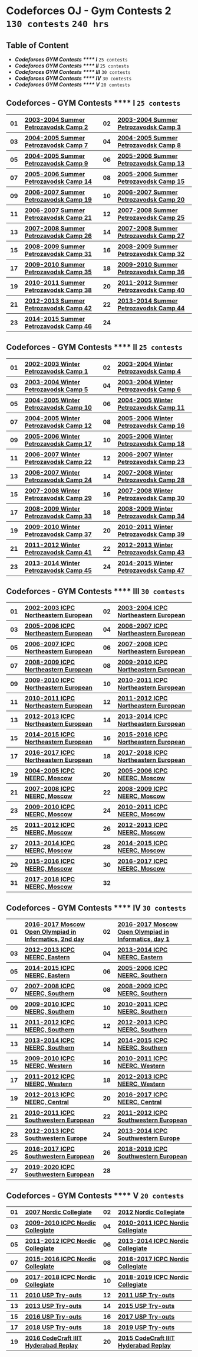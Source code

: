 # Codeforces OJ - Gym Contests 2 <br> `130 contests` `240 hrs`

## Table of Content

- ***Codeforces GYM Contests **** I***   `25 contests`
- ***Codeforces GYM Contests **** II***  `25 contests`
- ***Codeforces GYM Contests **** III*** `30 contests`
- ***Codeforces GYM Contests **** IV***  `30 contests`
- ***Codeforces GYM Contests **** V***   `20 contests`

## Codeforces -  GYM Contests **** I `25 contests`

<table>
    <tbody>
        <tr>
<th align="center" width="50px">01</th><th align="left" width="550px"><a href="https://codeforces.com/gym/100197">2003-2004 Summer Petrozavodsk Camp 2</a></th>
<th align="center" width="50px">02</th><th align="left" width="550px"><a href="https://codeforces.com/gym/100198">2003-2004 Summer Petrozavodsk Camp 3</a></th>
        </tr>
        <tr>
<th align="center" width="50px">03</th><th align="left" width="550px"><a href="https://codeforces.com/gym/100204">2004-2005 Summer Petrozavodsk Camp 7</a></th>
<th align="center" width="50px">04</th><th align="left" width="550px"><a href="https://codeforces.com/gym/100210">2004-2005 Summer Petrozavodsk Camp 8</a></th>
        </tr>
        <tr>
<th align="center" width="50px">05</th><th align="left" width="550px"><a href="https://codeforces.com/gym/100211">2004-2005 Summer Petrozavodsk Camp 9</a></th>
<th align="center" width="50px">06</th><th align="left" width="550px"><a href="https://codeforces.com/gym/100216">2005-2006 Summer Petrozavodsk Camp 13</a></th>
        </tr>
        <tr>
<th align="center" width="50px">07</th><th align="left" width="550px"><a href="https://codeforces.com/gym/100217">2005-2006 Summer Petrozavodsk Camp 14</a></th>
<th align="center" width="50px">08</th><th align="left" width="550px"><a href="https://codeforces.com/gym/100218">2005-2006 Summer Petrozavodsk Camp 15</a></th>
        </tr>
        <tr>
<th align="center" width="50px">09</th><th align="left" width="550px"><a href="https://codeforces.com/gym/100324">2006-2007 Summer Petrozavodsk Camp 19</a></th>
<th align="center" width="50px">10</th><th align="left" width="550px"><a href="https://codeforces.com/gym/100325">2006-2007 Summer Petrozavodsk Camp 20</a></th>
        </tr>
        <tr>
<th align="center" width="50px">11</th><th align="left" width="550px"><a href="https://codeforces.com/gym/100337">2006-2007 Summer Petrozavodsk Camp 21</a></th>
<th align="center" width="50px">12</th><th align="left" width="550px"><a href="https://codeforces.com/gym/100341">2007-2008 Summer Petrozavodsk Camp 25</a></th>
        </tr>
        <tr>
<th align="center" width="50px">13</th><th align="left" width="550px"><a href="https://codeforces.com/gym/100153">2007-2008 Summer Petrozavodsk Camp 26</a></th>
<th align="center" width="50px">14</th><th align="left" width="550px"><a href="https://codeforces.com/gym/100243">2007-2008 Summer Petrozavodsk Camp 27</a></th>
        </tr>
        <tr>
<th align="center" width="50px">15</th><th align="left" width="550px"><a href="https://codeforces.com/gym/100357">2008-2009 Summer Petrozavodsk Camp 31</a></th>
<th align="center" width="50px">16</th><th align="left" width="550px"><a href="https://codeforces.com/gym/100402">2008-2009 Summer Petrozavodsk Camp 32</a></th>
        </tr>
        <tr>
<th align="center" width="50px">17</th><th align="left" width="550px"><a href="https://codeforces.com/gym/100417">2009-2010 Summer Petrozavodsk Camp 35</a></th>
<th align="center" width="50px">18</th><th align="left" width="550px"><a href="https://codeforces.com/gym/100430">2009-2010 Summer Petrozavodsk Camp 36</a></th>
        </tr>
        <tr>
<th align="center" width="50px">19</th><th align="left" width="550px"><a href="https://codeforces.com/gym/100490">2010-2011 Summer Petrozavodsk Camp 38</a></th>
<th align="center" width="50px">20</th><th align="left" width="550px"><a href="https://codeforces.com/gym/100492">2011-2012 Summer Petrozavodsk Camp 40</a></th>
        </tr>
        <tr>
<th align="center" width="50px">21</th><th align="left" width="550px"><a href="https://codeforces.com/gym/100512">2012-2013 Summer Petrozavodsk Camp 42</a></th>
<th align="center" width="50px">22</th><th align="left" width="550px"><a href="https://codeforces.com/gym/100518">2013-2014 Summer Petrozavodsk Camp 44</a></th>
        </tr>
        <tr>
<th align="center" width="50px">23</th><th align="left" width="550px"><a href="https://codeforces.com/gym/100524">2014-2015 Summer Petrozavodsk Camp 46</a></th>
<th align="center" width="50px">24</th><th align="left" width="550px"><a href=""></a></th>
        </tr>
    </tbody>
</table>

## Codeforces -  GYM Contests **** II `25 contests`

<table>
    <tbody>
        <tr>
<th align="center" width="50px">01</th><th align="left" width="550px"><a href="https://codeforces.com/gym/100199">2002-2003 Winter Petrozavodsk Camp 1</a></th>
<th align="center" width="50px">02</th><th align="left" width="550px"><a href="https://codeforces.com/gym/100200">2003-2004 Winter Petrozavodsk Camp 4</a></th>
        </tr>
        <tr>
<th align="center" width="50px">03</th><th align="left" width="550px"><a href="https://codeforces.com/gym/100201">2003-2004 Winter Petrozavodsk Camp 5</a></th>
<th align="center" width="50px">04</th><th align="left" width="550px"><a href="https://codeforces.com/gym/100202">2003-2004 Winter Petrozavodsk Camp 6</a></th>
        </tr>
        <tr>
<th align="center" width="50px">05</th><th align="left" width="550px"><a href="https://codeforces.com/gym/100212">2004-2005 Winter Petrozavodsk Camp 10</a></th>
<th align="center" width="50px">06</th><th align="left" width="550px"><a href="https://codeforces.com/gym/100213">2004-2005 Winter Petrozavodsk Camp 11</a></th>
        </tr>
        <tr>
<th align="center" width="50px">07</th><th align="left" width="550px"><a href="https://codeforces.com/gym/100215">2004-2005 Winter Petrozavodsk Camp 12</a></th>
<th align="center" width="50px">08</th><th align="left" width="550px"><a href="https://codeforces.com/gym/100220">2005-2006 Winter Petrozavodsk Camp 16</a></th>
        </tr>
        <tr>
<th align="center" width="50px">09</th><th align="left" width="550px"><a href="https://codeforces.com/gym/100221">2005-2006 Winter Petrozavodsk Camp 17</a></th>
<th align="center" width="50px">10</th><th align="left" width="550px"><a href="https://codeforces.com/gym/100222">2005-2006 Winter Petrozavodsk Camp 18</a></th>
        </tr>
        <tr>
<th align="center" width="50px">11</th><th align="left" width="550px"><a href="https://codeforces.com/gym/100338">2006-2007 Winter Petrozavodsk Camp 22</a></th>
<th align="center" width="50px">12</th><th align="left" width="550px"><a href="https://codeforces.com/gym/100339">2006-2007 Winter Petrozavodsk Camp 23</a></th>
        </tr>
        <tr>
<th align="center" width="50px">13</th><th align="left" width="550px"><a href="https://codeforces.com/gym/100340">2006-2007 Winter Petrozavodsk Camp 24</a></th>
<th align="center" width="50px">14</th><th align="left" width="550px"><a href="https://codeforces.com/gym/100342">2007-2008 Winter Petrozavodsk Camp 28</a></th>
        </tr>
        <tr>
<th align="center" width="50px">15</th><th align="left" width="550px"><a href="https://codeforces.com/gym/100343">2007-2008 Winter Petrozavodsk Camp 29</a></th>
<th align="center" width="50px">16</th><th align="left" width="550px"><a href="https://codeforces.com/gym/100345">2007-2008 Winter Petrozavodsk Camp 30</a></th>
        </tr>
        <tr>
<th align="center" width="50px">17</th><th align="left" width="550px"><a href="https://codeforces.com/gym/100363">2008-2009 Winter Petrozavodsk Camp 33</a></th>
<th align="center" width="50px">18</th><th align="left" width="550px"><a href="https://codeforces.com/gym/100365">2008-2009 Winter Petrozavodsk Camp 34</a></th>
        </tr>
        <tr>
<th align="center" width="50px">19</th><th align="left" width="550px"><a href="https://codeforces.com/gym/100431">2009-2010 Winter Petrozavodsk Camp 37</a></th>
<th align="center" width="50px">20</th><th align="left" width="550px"><a href="https://codeforces.com/gym/100491">2010-2011 Winter Petrozavodsk Camp 39</a></th>
        </tr>
        <tr>
<th align="center" width="50px">21</th><th align="left" width="550px"><a href="https://codeforces.com/gym/100496">2011-2012 Winter Petrozavodsk Camp 41</a></th>
<th align="center" width="50px">22</th><th align="left" width="550px"><a href="https://codeforces.com/gym/100517">2012-2013 Winter Petrozavodsk Camp 43</a></th>
        </tr>
        <tr>
<th align="center" width="50px">23</th><th align="left" width="550px"><a href="https://codeforces.com/gym/100520">2013-2014 Winter Petrozavodsk Camp 45</a></th>
<th align="center" width="50px">24</th><th align="left" width="550px"><a href="https://codeforces.com/gym/100608">2014-2015 Winter Petrozavodsk Camp 47</a></th>
        </tr>
    </tbody>
</table>

## Codeforces -  GYM Contests **** III `30 contests`

<table>
    <tbody>
        <tr>
<th align="center" width="50px">01</th><th align="left" width="550px"><a href="https://codeforces.com/gym/100002">2002-2003 ICPC Northeastern European</a></th>
<th align="center" width="50px">02</th><th align="left" width="550px"><a href="https://codeforces.com/gym/101388">2003-2004 ICPC Northeastern European</a></th>
        </tr>
        <tr>
<th align="center" width="50px">03</th><th align="left" width="550px"><a href="https://codeforces.com/gym/101334">2005-2006 ICPC Northeastern European</a></th>
<th align="center" width="50px">04</th><th align="left" width="550px"><a href="https://codeforces.com/gym/100532">2006-2007 ICPC Northeastern European</a></th>
        </tr>
        <tr>
<th align="center" width="50px">05</th><th align="left" width="550px"><a href="https://codeforces.com/gym/100287">2006-2007 ICPC Northeastern European</a></th>
<th align="center" width="50px">06</th><th align="left" width="550px"><a href="https://codeforces.com/gym/100273">2007-2008 ICPC Northeastern European</a></th>
        </tr>
        <tr>
<th align="center" width="50px">07</th><th align="left" width="550px"><a href="https://codeforces.com/gym/100286">2008-2009 ICPC Northeastern European</a></th>
<th align="center" width="50px">08</th><th align="left" width="550px"><a href="https://codeforces.com/gym/100069">2009-2010 ICPC Northeastern European</a></th>
        </tr>
        <tr>
<th align="center" width="50px">09</th><th align="left" width="550px"><a href="https://codeforces.com/gym/101308">2009-2010 ICPC Northeastern European</a></th>
<th align="center" width="50px">10</th><th align="left" width="550px"><a href="https://codeforces.com/gym/100084">2010-2011 ICPC Northeastern European</a></th>
        </tr>
        <tr>
<th align="center" width="50px">11</th><th align="left" width="550px"><a href="https://codeforces.com/gym/101309">2010-2011 ICPC Northeastern European</a></th>
<th align="center" width="50px">12</th><th align="left" width="550px"><a href="https://codeforces.com/gym/100085">2011-2012 ICPC Northeastern European</a></th>
        </tr>
        <tr>
<th align="center" width="50px">13</th><th align="left" width="550px"><a href="https://codeforces.com/gym/100134">2012-2013 ICPC Northeastern European</a></th>
<th align="center" width="50px">14</th><th align="left" width="550px"><a href="https://codeforces.com/gym/100307">2013-2014 ICPC Northeastern European</a></th>
        </tr>
        <tr>
<th align="center" width="50px">15</th><th align="left" width="550px"><a href="https://codeforces.com/gym/100553">2014-2015 ICPC Northeastern European</a></th>
<th align="center" width="50px">16</th><th align="left" width="550px"><a href="https://codeforces.com/gym/100851">2015-2016 ICPC Northeastern European</a></th>
        </tr>
        <tr>
<th align="center" width="50px">17</th><th align="left" width="550px"><a href="https://codeforces.com/gym/101190">2016-2017 ICPC Northeastern European</a></th>
<th align="center" width="50px">18</th><th align="left" width="550px"><a href="https://codeforces.com/gym/101630">2017-2018 ICPC Northeastern European</a></th>
        </tr>
        <tr>
<th align="center" width="50px">19</th><th align="left" width="550px"><a href="https://codeforces.com/gym/100867">2004-2005 ICPC NEERC, Moscow</a></th>
<th align="center" width="50px">20</th><th align="left" width="550px"><a href="https://codeforces.com/gym/100866">2005-2006 ICPC NEERC, Moscow</a></th>
        </tr>
        <tr>
<th align="center" width="50px">21</th><th align="left" width="550px"><a href="https://codeforces.com/gym/100860">2007-2008 ICPC NEERC, Moscow</a></th>
<th align="center" width="50px">22</th><th align="left" width="550px"><a href="https://codeforces.com/gym/100861">2008-2009 ICPC NEERC, Moscow</a></th>
        </tr>
        <tr>
<th align="center" width="50px">23</th><th align="left" width="550px"><a href="https://codeforces.com/gym/100864">2009-2010 ICPC NEERC, Moscow</a></th>
<th align="center" width="50px">24</th><th align="left" width="550px"><a href="https://codeforces.com/gym/100714">2010-2011 ICPC NEERC, Moscow</a></th>
        </tr>
        <tr>
<th align="center" width="50px">25</th><th align="left" width="550px"><a href="https://codeforces.com/gym/100863">2011-2012 ICPC NEERC, Moscow</a></th>
<th align="center" width="50px">26</th><th align="left" width="550px"><a href="https://codeforces.com/gym/100685">2012-2013 ICPC NEERC, Moscow</a></th>
        </tr>
        <tr>
<th align="center" width="50px">27</th><th align="left" width="550px"><a href="https://codeforces.com/gym/100257">2013-2014 ICPC NEERC, Moscow</a></th>
<th align="center" width="50px">28</th><th align="left" width="550px"><a href="https://codeforces.com/gym/100519">2014-2015 ICPC NEERC, Moscow</a></th>
        </tr>
        <tr>
<th align="center" width="50px">29</th><th align="left" width="550px"><a href="https://codeforces.com/gym/100792">2015-2016 ICPC NEERC, Moscow</a></th>
<th align="center" width="50px">30</th><th align="left" width="550px"><a href="https://codeforces.com/gym/101137">2016-2017 ICPC NEERC, Moscow</a></th>
        </tr>
        <tr>
<th align="center" width="50px">31</th><th align="left" width="550px"><a href="https://codeforces.com/gym/101611">2017-2018 ICPC NEERC, Moscow</a></th>
<th align="center" width="50px">32</th><th align="left" width="550px"><a href=""></a></th>
        </tr>
    </tbody>
</table>

## Codeforces -  GYM Contests **** IV `30 contests`

<table>
    <tbody>
        <tr>
<th align="center" width="50px">01</th><th align="left" width="550px"><a href="https://codeforces.com/gym/101320">2016-2017 Moscow Open Olympiad in Informatics, 2nd day</a></th>
<th align="center" width="50px">02</th><th align="left" width="550px"><a href="https://codeforces.com/gym/101319">2016-2017 Moscow Open Olympiad in Informatics, day 1</a></th>
        </tr>
        <tr>
<th align="center" width="50px">03</th><th align="left" width="550px"><a href="https://codeforces.com/gym/100107">2012-2013 ICPC NEERC, Eastern</a></th>
<th align="center" width="50px">04</th><th align="left" width="550px"><a href="https://codeforces.com/gym/100285">2013-2014 ICPC NEERC, Eastern</a></th>
        </tr>
        <tr>
<th align="center" width="50px">05</th><th align="left" width="550px"><a href="https://codeforces.com/gym/100507">2014-2015 ICPC NEERC, Eastern</a></th>
<th align="center" width="50px">06</th><th align="left" width="550px"><a href="https://codeforces.com/gym/100765">2005-2006 ICPC NEERC, Southern</a></th>
        </tr>
        <tr>
<th align="center" width="50px">07</th><th align="left" width="550px"><a href="https://codeforces.com/gym/101503">2007-2008 ICPC NEERC, Southern</a></th>
<th align="center" width="50px">08</th><th align="left" width="550px"><a href="https://codeforces.com/gym/101504">2008-2009 ICPC NEERC, Southern</a></th>
        </tr>
        <tr>
<th align="center" width="50px">09</th><th align="left" width="550px"><a href="https://codeforces.com/gym/101252">2009-2010 ICPC NEERC, Southern</a></th>
<th align="center" width="50px">10</th><th align="left" width="550px"><a href="https://codeforces.com/gym/101246">2010-2011 ICPC NEERC, Southern</a></th>
        </tr>
        <tr>
<th align="center" width="50px">11</th><th align="left" width="550px"><a href="https://codeforces.com/gym/100151">2011-2012 ICPC NEERC, Southern</a></th>
<th align="center" width="50px">12</th><th align="left" width="550px"><a href="https://codeforces.com/gym/100109">2012-2013 ICPC NEERC, Southern</a></th>
        </tr>
        <tr>
<th align="center" width="50px">13</th><th align="left" width="550px"><a href="https://codeforces.com/gym/100253">2013-2014 ICPC NEERC, Southern</a></th>
<th align="center" width="50px">14</th><th align="left" width="550px"><a href="https://codeforces.com/gym/100513">2014-2015 ICPC NEERC, Southern</a></th>
        </tr>
        <tr>
<th align="center" width="50px">15</th><th align="left" width="550px"><a href="https://codeforces.com/gym/101411">2009-2010 ICPC NEERC, Western </a></th>
<th align="center" width="50px">16</th><th align="left" width="550px"><a href="https://codeforces.com/gym/101409">2010-2011 ICPC NEERC, Western </a></th>
        </tr>
        <tr>
<th align="center" width="50px">17</th><th align="left" width="550px"><a href="https://codeforces.com/gym/101410">2011-2012 ICPC NEERC, Western </a></th>
<th align="center" width="50px">18</th><th align="left" width="550px"><a href="https://codeforces.com/gym/100113">2012-2013 ICPC NEERC, Western </a></th>
        </tr>
        <tr>
<th align="center" width="50px">19</th><th align="left" width="550px"><a href="https://codeforces.com/gym/100114">2012-2013 ICPC NEERC, Central </a></th>
<th align="center" width="50px">20</th><th align="left" width="550px"><a href="https://codeforces.com/gym/101243">2016-2017 ICPC NEERC, Central </a></th>
        </tr>
        <tr>
<th align="center" width="50px">21</th><th align="left" width="550px"><a href="https://codeforces.com/gym/101564">2010-2011 ICPC Southwestern European</a></th>
<th align="center" width="50px">22</th><th align="left" width="550px"><a href="https://codeforces.com/gym/101561">2011-2012 ICPC Southwestern European</a></th>
        </tr>
        <tr>
<th align="center" width="50px">23</th><th align="left" width="550px"><a href="https://codeforces.com/gym/100438">2012-2013 ICPC Southwestern Europe</a></th>
<th align="center" width="50px">24</th><th align="left" width="550px"><a href="https://codeforces.com/gym/100443">2013-2014 ICPC Southwestern Europe</a></th>
        </tr>
        <tr>
<th align="center" width="50px">25</th><th align="left" width="550px"><a href="https://codeforces.com/gym/101174">2016-2017 ICPC Southwestern European</a></th>
<th align="center" width="50px">26</th><th align="left" width="550px"><a href="https://codeforces.com/gym/102465">2018-2019 ICPC Southwestern European</a></th>
        </tr>
        <tr>
<th align="center" width="50px">27</th><th align="left" width="550px"><a href="https://codeforces.com/gym/102501">2019-2020 ICPC Southwestern European</a></th>
<th align="center" width="50px">28</th><th align="left" width="550px"><a href=""></a></th>
        </tr>
    </tbody>
</table>

## Codeforces -  GYM Contests **** V `20 contests`

<table>
    <tbody>
        <tr>
<th align="center" width="50px">01</th><th align="left" width="550px"><a href="https://codeforces.com/gym/100240">2007 Nordic Collegiate</a></th>
<th align="center" width="50px">02</th><th align="left" width="550px"><a href="https://codeforces.com/gym/100112">2012 Nordic Collegiate</a></th>
        </tr>
        <tr>
<th align="center" width="50px">03</th><th align="left" width="550px"><a href="https://codeforces.com/gym/101557">2009-2010 ICPC Nordic Collegiate</a></th>
<th align="center" width="50px">04</th><th align="left" width="550px"><a href="https://codeforces.com/gym/101556">2010-2011 ICPC Nordic Collegiate</a></th>
        </tr>
        <tr>
<th align="center" width="50px">05</th><th align="left" width="550px"><a href="https://codeforces.com/gym/101555">2011-2012 ICPC Nordic Collegiate</a></th>
<th align="center" width="50px">06</th><th align="left" width="550px"><a href="https://codeforces.com/gym/101554">2013-2014 ICPC Nordic Collegiate</a></th>
        </tr>
        <tr>
<th align="center" width="50px">07</th><th align="left" width="550px"><a href="https://codeforces.com/gym/100781">2015-2016 ICPC Nordic Collegiate</a></th>
<th align="center" width="50px">08</th><th align="left" width="550px"><a href="https://codeforces.com/gym/101550">2016-2017 ICPC Nordic Collegiate</a></th>
        </tr>
        <tr>
<th align="center" width="50px">09</th><th align="left" width="550px"><a href="https://codeforces.com/gym/101572">2017-2018 ICPC Nordic Collegiate</a></th>
<th align="center" width="50px">10</th><th align="left" width="550px"><a href="https://codeforces.com/gym/101933">2018-2019 ICPC Nordic Collegiate</a></th>
        </tr>
        <tr>
<th align="center" width="50px">11</th><th align="left" width="550px"><a href="https://codeforces.com/gym/101055">2010 USP Try-outs</a></th>
<th align="center" width="50px">12</th><th align="left" width="550px"><a href="https://codeforces.com/gym/101081">2011 USP Try-outs</a></th>
        </tr>
        <tr>
<th align="center" width="50px">13</th><th align="left" width="550px"><a href="https://codeforces.com/gym/101726">2013 USP Try-outs</a></th>
<th align="center" width="50px">14</th><th align="left" width="550px"><a href="https://codeforces.com/gym/101047">2015 USP Try-outs</a></th>
        </tr>
        <tr>
<th align="center" width="50px">15</th><th align="left" width="550px"><a href="https://codeforces.com/gym/101064">2016 USP Try-outs</a></th>
<th align="center" width="50px">16</th><th align="left" width="550px"><a href="https://codeforces.com/gym/101492">2017 USP Try-outs</a></th>
        </tr>
        <tr>
<th align="center" width="50px">17</th><th align="left" width="550px"><a href="https://codeforces.com/gym/101879">2018 USP Try-outs</a></th>
<th align="center" width="50px">18</th><th align="left" width="550px"><a href="https://codeforces.com/gym/102299">2019 USP Try-outs</a></th>
        </tr>
        <tr>
<th align="center" width="50px">19</th><th align="left" width="550px"><a href="https://codeforces.com/gym/100889">2016 CodeCraft IIIT Hyderabad Replay</a></th>
<th align="center" width="50px">20</th><th align="left" width="550px"><a href="https://codeforces.com/gym/100589">2015 CodeCraft IIIT Hyderabad Replay</a></th>
        </tr>
    </tbody>
</table>
